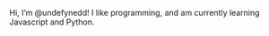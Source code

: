 Hi, I’m @undefynedd! I like programming, and am currently learning Javascript and Python.

<!---
Awesomecat713/Awesomecat713 is a ✨ special ✨ repository because its `README.md` (this file) appears on your GitHub profile.
You can click the Preview link to take a look at your changes.
--->
